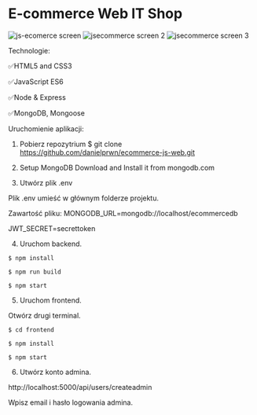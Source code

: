 # E-commerce Web IT Shop

![js-ecomerce screen](https://user-images.githubusercontent.com/92208474/165043290-88a25661-7091-44f9-9416-66c396ca33b5.png)
![jsecommerce screen 2](https://user-images.githubusercontent.com/92208474/165043330-a3406ae0-0be9-4ef2-8ee0-d17447e27a76.png)
![jsecommerce screen 3](https://user-images.githubusercontent.com/92208474/165043338-09e4c727-65ea-42aa-98f6-f36d761bd7ab.png)

Technologie:

✅HTML5 and CSS3

✅JavaScript ES6

✅Node & Express

✅MongoDB, Mongoose

Uruchomienie aplikacji:

1. Pobierz repozytrium
$ git clone https://github.com/danielprwn/ecommerce-js-web.git

2. Setup MongoDB
Download and Install it from mongodb.com

3. Utwórz plik .env

Plik .env umieść w głównym folderze projektu.

Zawartość pliku:
MONGODB_URL=mongodb://localhost/ecommercedb

JWT_SECRET=secrettoken



4. Uruchom backend.

`$ npm install `

`$ npm run build`

`$ npm start`


5. Uruchom frontend.

Otwórz drugi terminal. 

`$ cd frontend`

`$ npm install`

`$ npm start`


6. Utwórz konto admina.

http://localhost:5000/api/users/createadmin

Wpisz email i hasło logowania admina.

